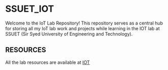 # SSUET_IOT
 Welcome to the IoT Lab Repository! This repository serves as a central hub for storing all my IoT lab work and projects while learning in the IOT lab at SSUET (Sir Syed University of Engineering and Technology).
 
 ## RESOURCES
 All the lab resources are available at [IOT](https://drive.google.com/drive/folders/1dluzAbiNSe0DIZXeH4KFGX2U5wUFbjMk?usp=sharing)
 
